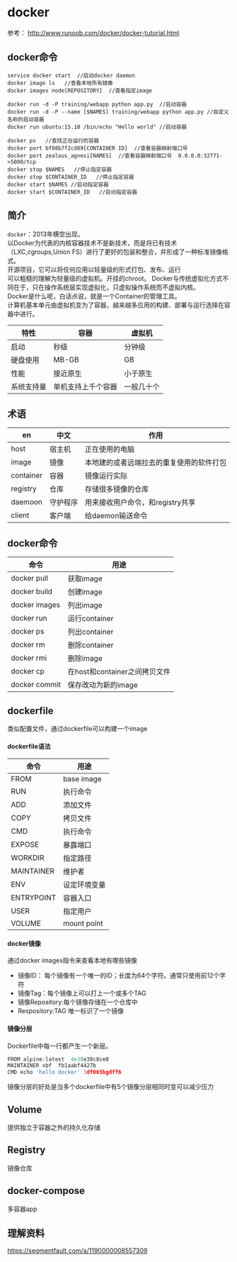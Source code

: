 # docker
参考： http://www.runoob.com/docker/docker-tutorial.html
## docker命令
``` shell
service docker start  //启动docker daemon
docker image ls   //查看本地所有镜像
docker images node[REPOSITORY]  //查看指定image

docker run -d -P training/webapp python app.py  //启动容器
docker run -d -P --name [$NAMES] training/webapp python app.py //自定义名称的启动容器
docker run ubuntu:15.10 /bin/echo "Hello world" //启动容器

docker ps   //查找正在运行的容器
docker port bf08b7f2cd89[CONTAINER ID]  //查看容器映射端口号
docker port zealous_agnesi[NAMES]  //查看容器映射端口号  0.0.0.0:32771->5000/tcp
docker stop $NAMES   //停止指定容器
docker stop $CONTAINER_ID   //停止指定容器
docker start $NAMES //启动指定容器
docker start $CONTAINER_ID   //启动指定容器
```
## 简介
`docker`：2013年横空出现。  
以Docker为代表的内核容器技术不是新技术，而是将已有技术（LXC,cgroups,Union FS）进行了更好的包装和整合，并形成了一种标准镜像格式。   
开源项目，它可以将任何应用以轻量级的形式打包、发布、运行  
可以粗糙的理解为轻量级的虚拟机。开挂的chroot。 
Docker与传统虚拟化方式不同在于，只在操作系统层实现虚拟化，只虚拟操作系统而不虚拟内核。  
Docker是什么呢，白话点说，就是一个Container的管理工具。  
计算机基本单元由虚拟机变为了容器，越来越多应用的构建、部署与运行选择在容器中进行。

|特性|容器|虚拟机|
|---|---|---|
|启动|秒级|分钟级|
|硬盘使用|MB-GB|GB|
|性能|接近原生|小于原生|
|系统支持量|单机支持上千个容器|一般几十个|  
## 术语
|en|中文|作用|
|---|---|---|
|host|宿主机|正在使用的电脑|
|image|镜像|本地建的或者远端拉去的重复使用的软件打包|
|container|容器|镜像运行实际|
|registry|仓库|存储很多镜像的仓库|
|daemoon|守护程序|用来接收用户命令，和registry共享|
|client|客户端|给daemon输送命令|
## docker命令
|命令|用途|
|---|---|
|docker pull|获取image|
|docker build|创建image|
|docker images|列出image|
|docker run|运行container|
|docker ps|列出container|
|docker rm|删除container|
|docker rmi|删除image|
|docker cp|在host和container之间拷贝文件|
|docker commit|保存改动为新的image|
## dockerfile
类似配置文件，通过dockerfile可以构建一个image
#### dockerfile语法
|命令|用途|
|---|---|
|FROM|base image|
|RUN|执行命令|
|ADD|添加文件|
|COPY|拷贝文件|
|CMD|执行命令|
|EXPOSE|暴露端口|
|WORKDIR|指定路径|
|MAINTAINER|维护者|
|ENV|设定环境变量|
|ENTRYPOINT|容器入口|
|USER|指定用户|
|VOLUME|mount point|
#### docker镜像
通过docker images指令来查看本地有哪些镜像  
* 镜像ID： 每个镜像有一个唯一的ID；长度为64个字符。通常只使用前12个字符
* 镜像Tag：每个镜像上可以打上一个或多个TAG
* 镜像Repository:每个镜像存储在一个仓库中  
* Respository:TAG 唯一标识了一个镜像
#### 镜像分层
Dockerfile中每一行都产生一个新层。
``` javascript
FROM alpine:latest  4e38e38c8ce0
MAINTAINER xbf  fb1aabf4427b
CMD echo 'hello docker' 3df065bgdff6
```
镜像分层的好处是当多个dockerfile中有5个镜像分层相同时变可以减少压力
## Volume
提供独立于容器之外的持久化存储
## Registry
镜像仓库
## docker-compose
多容器app
## 理解资料
https://segmentfault.com/a/1190000008557309
